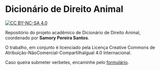 # Dicionário de Direito Animal
[![CC BY-NC-SA 4.0][cc-by-nc-sa-shield]][cc-by-nc-sa]

Repositório do projeto acadêmico de Dicionário de Direito Animal, coordenado por **Samory Pereira Santos**.

O trabalho, em conjunto é licenciado pela Licença Creative Commons de Atribuição-NãoComercial-CompartilhaIgual 4.0 Internacional.

Caso queira submeter verbetes, encaminhe pelo [formulário](https://forms.gle/uP9NZUdSzNiRLL2f9).

[cc-by-nc-sa]: http://creativecommons.org/licenses/by-nc-sa/4.0/
[cc-by-nc-sa-image]: https://licensebuttons.net/l/by-nc-sa/4.0/88x31.png
[cc-by-nc-sa-shield]: https://img.shields.io/badge/License-CC%20BY--NC--SA%204.0-lightgrey.svg
